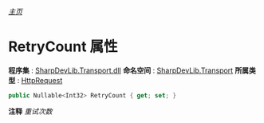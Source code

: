 ###### [主页](./Index.md "主页")
# RetryCount 属性
**程序集** : [SharpDevLib.Transport.dll](./SharpDevLib.Transport.assembly.md "SharpDevLib.Transport.dll")
**命名空间** : [SharpDevLib.Transport](./SharpDevLib.Transport.namespace.md "SharpDevLib.Transport")
**所属类型** : [HttpRequest](./SharpDevLib.Transport.HttpRequest.md "HttpRequest")
``` csharp
public Nullable<Int32> RetryCount { get; set; }
```
**注释**
*重试次数*

